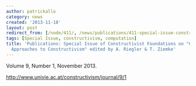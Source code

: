 ```yaml
---
author: patrickallo
category: news
created: '2013-11-18'
layout: post
redirect_from: [/node/411/, /news/publications/411-special-issue-constructivist-foundations-computational-approaches/]
tags: [Special Issue, constructivism, computation]
title: 'Publications: Special Issue of Constructivist Foundations on "Computational
  Approaches to Constructivism" edited by A. Riegler & T. Ziemke'
---
```

Volume 9, Number 1, November 2013.

<http://www.univie.ac.at/constructivism/journal/9/1>

